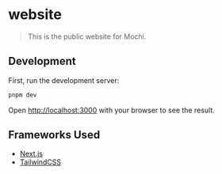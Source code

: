 # website

> This is the public website for Mochi.

## Development

First, run the development server:

```bash
pnpm dev
```

Open [http://localhost:3000](http://localhost:3000) with your browser to see the result.

## Frameworks Used
- [Next.js](https://nextjs.org)
- [TailwindCSS](https://tailwindcss.com)
